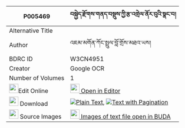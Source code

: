 |P005469|བསྐྱེད་རྫོགས་གནད་བསྡུས་ཀྱི་རྩ་འགྲེལ་ནོར་བུའི་སྣང་བ། 
| --- | --- 
|Alternative Title |
|Author| འཇམ་མགོན་ཀོང་སྤྲུལ་བློ་གྲོས་མཐའ་ཡས།
|BDRC ID | W3CN4951
|Creator | Google OCR
|Number of Volumes| 1
|<img width="25" src="https://img.icons8.com/color/25/000000/edit-property.png">Edit Online| [<img width="25" src="https://avatars.githubusercontent.com/u/45091458?s=200&v=4"> Open in Editor](http://editor.openpecha.org/P005469)
|<img width="25" src="https://img.icons8.com/fluent/48/000000/download-2.png"/>  Download | [![](https://img.icons8.com/color/20/000000/txt.png)Plain Text](https://github.com/Openpecha/P005469/releases/download/v1/kyedzok_nedu_kyi_tsadrel_norbu_plain_P005469.zip), [![](https://img.icons8.com/color/20/000000/txt.png)Text with Pagination](https://github.com/Openpecha/P005469/releases/download/v1/kyedzok_nedu_kyi_tsadrel_norbu_pages_P005469.zip)
|<img width="25" src="https://img.icons8.com/plasticine/100/000000/pictures-folder.png"/>  Source Images | [<img width="25" src="https://library.bdrc.io/icons/BUDA-small.svg"> Images of text file open in BUDA](https://library.bdrc.io/show/bdr:W3CN4951)